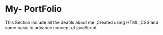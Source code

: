 # My- PortFolio
 This Section include all the deatils about me ,Created using HTML ,CSS and some basic to advance concept of javaScript
